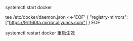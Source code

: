 systemctl start docker



tee /etc/docker/daemon.json <<-'EOF'
{
"registry-mirrors": ["https://9rl160ta.mirror.aliyuncs.com"]
}
EOF


systemctl restart docker
重启生效



